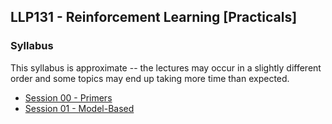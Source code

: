 ## LLP131 - Reinforcement Learning [Practicals]

### Syllabus

This syllabus is approximate -- the lectures may occur in a slightly different order and some topics may end up taking more time than expected.

- [Session 00 - Primers](./session00_primers/)
- [Session 01 - Model-Based](./session01_model_based/)
